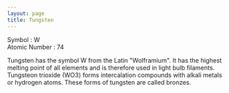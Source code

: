 ```yaml
---
layout: page
title: Tungsten
---
```


Symbol : W  
Atomic Number : 74  

Tungsten has the symbol W from the Latin "Wolframium". It has the highest melting point of all elements and is therefore used in light bulb filaments. Tungsteon trioxide (WO3) forms intercalation compounds with alkali metals or hydrogen atoms. These forms of tungsten are called bronzes. 